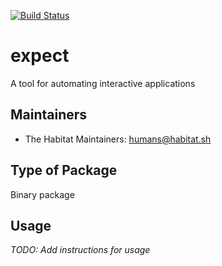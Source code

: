 [![Build Status](https://dev.azure.com/chefcorp-partnerengineering/Chef%20Base%20Plans/_apis/build/status/chef-base-plans.expect?branchName=master)](https://dev.azure.com/chefcorp-partnerengineering/Chef%20Base%20Plans/_build/latest?definitionId=144&branchName=master)

# expect

A tool for automating interactive applications

## Maintainers

* The Habitat Maintainers: <humans@habitat.sh>

## Type of Package

Binary package

## Usage

*TODO: Add instructions for usage*
